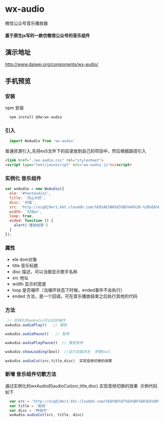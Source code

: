 # wx-audio
微信公众号音乐播放器

#### 基于原生js写的一款仿微信公众号的音乐组件

## 演示地址
http://www.daiwei.org/components/wx-audio/

## 手机预览

### 安装 
npm 安装
```js
  npm install @dw/wx-audio
```

### 引入
```js
  import WxAudio from 'wx-audio'
```

普通资源引入,先将es5文件下的目录放到自己的项目中，然后根据路径引入
```html
<link href="./wx-audio.css" rel="stylesheet">
<script type="text/javascript" src="wx-audio.js"></script>
```

### 实例化 音乐组件 
```js
var wxAudio = new WxAudio({
  ele: '#textaudio1',
  title: '河山大好',
  disc: '许嵩',
  src: 'http://oiq8j9er1.bkt.clouddn.com/%E8%AE%B8%E5%B5%A9%20-%20%E6%B2%B3%E5%B1%B1%E5%A4%A7%E5%A5%BD1.mp3',
  width: '320px',
  loop: true,
  ended: function () {
    alert('播放结束')
  }
});
```

### 属性
  - ele dom对象
  - title 音乐标题
  - disc 描述，可以当做显示歌手名称
  - src 地址
  - width 显示的宽度
  - loop 是否循环（当循环状态下时候，ended事件不会执行）
  - ended 方法，是一个回调，可在音乐播放结束之后执行其他的代码
### 方法
```js
 // 实例化的wxAudio可以这样操作
wxAudio.audioPlay()   // 播放

wxAudio.audioPause()   // 暂停

wxAudio.audioPlayPause()  // 播放暂停

wxAudio.showLoading(bool)  //显示加载状态  参数bool
 
wxAudio.audioCut(src,title,disc)  实现音频切换的效果
```

### 新增 音乐组件切歌方法 
通过实例化的wxAudio的audioCut(src,title,disc)  实现音频切换的效果  示例代码如下
```js
  var src = 'http://oiq8j9er1.bkt.clouddn.com/%E6%9E%97%E4%BF%8A%E6%9D%B0%20-%20%E5%A5%B9%E8%AF%B41.mp3'
  var title = '她说'
  var disc = '林俊杰'
  wxAudio.audioCut(src, title, disc)
```
